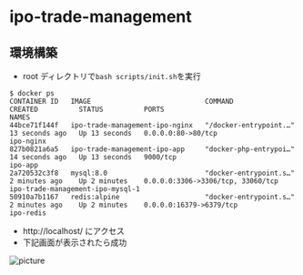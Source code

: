 # ipo-trade-management

## 環境構築

- root ディレクトリで`bash scripts/init.sh`を実行

```shell
$ docker ps
CONTAINER ID   IMAGE                            COMMAND                   CREATED          STATUS          PORTS                               NAMES
44bce71f144f   ipo-trade-management-ipo-nginx   "/docker-entrypoint.…"   13 seconds ago   Up 13 seconds   0.0.0.0:80->80/tcp                  ipo-nginx
827b0821a6a5   ipo-trade-management-ipo-app     "docker-php-entrypoi…"   14 seconds ago   Up 13 seconds   9000/tcp                            ipo-app
2a720532c3f8   mysql:8.0                        "docker-entrypoint.s…"   2 minutes ago    Up 2 minutes    0.0.0.0:3306->3306/tcp, 33060/tcp   ipo-trade-management-ipo-mysql-1
50910a7b1167   redis:alpine                     "docker-entrypoint.s…"   2 minutes ago    Up 2 minutes    0.0.0.0:16379->6379/tcp             ipo-redis
```

- http://localhost/ にアクセス
- 下記画面が表示されたら成功

![picture](src/ipo-app/resources/images/laravel_top_view.png)
